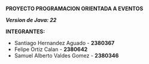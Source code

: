 **PROYECTO PROGRAMACION ORIENTADA A EVENTOS** 

***Version de Java: 22***

**INTEGRANTES:**
 - Santiago Hernandez Aguado - **2380367**
 - Felipe Ortiz Calan - **2380642**
 - Samuel Alberto Valdes Gomez  - **2380346**
